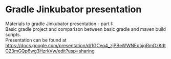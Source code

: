 Gradle Jinkubator presentation
===============

Materials to gradle Jinkubator presentation - part I:  
Basic gradle project and comparison between basic gradle and maven build scripts.  
Presentation can be found at https://docs.google.com/presentation/d/1GCeo4_zjPBeWWNEobjgRmGzKdtC23mGQp6wg3HzrkVw/edit?usp=sharing

